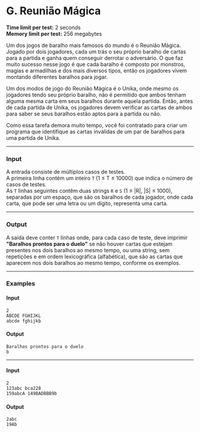 # G. Reunião Mágica

**Time limit per test:** 2 seconds  
**Memory limit per test:** 256 megabytes  

Um dos jogos de baralho mais famosos do mundo é o Reunião Mágica. Jogado por dois jogadores, cada um trás o seu próprio baralho de cartas para a partida e ganha quem conseguir derrotar o adversário. O que faz muito sucesso nesse jogo é que cada baralho é composto por monstros, magias e armadilhas e dos mais diversos tipos, então os jogadores vivem montando diferentes baralhos para jogar.  

Um dos modos de jogo do Reunião Mágica é o Unika, onde mesmo os jogadores tendo seu próprio baralho, não é permitido que ambos tenham alguma mesma carta em seus baralhos durante aquela partida. Então, antes de cada partida de Unika, os jogadores devem verificar as cartas de ambos para saber se seus baralhos estão aptos para a partida ou não.  

Como essa tarefa demora muito tempo, você foi contratado para criar um programa que identifique as cartas inválidas de um par de baralhos para uma partida de Unika.

---

### **Input**
A entrada consiste de múltiplos casos de testes.  
A primeira linha contém um inteiro `T` (1 ≤ T ≤ 10000) que indica o número de casos de testes.  
As `T` linhas seguintes contêm duas strings `R` e `S` (1 ≤ |R|, |S| ≤ 1000), separadas por um espaço, que são os baralhos de cada jogador, onde cada carta, que pode ser uma letra ou um dígito, representa uma carta.

---

### **Output**
A saída deve conter `T` linhas onde, para cada caso de teste, deve imprimir **"Baralhos prontos para o duelo"** se não houver cartas que estejam presentes nos dois baralhos ao mesmo tempo, ou uma string, sem repetições e em ordem lexicográfica (alfabética), que são as cartas que aparecem nos dois baralhos ao mesmo tempo, conforme os exemplos.

---

### **Examples**

#### **Input**
```
2
ABCDE FGHIJKL
abcde fghijkb
```

#### **Output**
```
Baralhos prontos para o duelo
b
```

---

#### **Input**
```
2
123abc bca228
159abcA 149BADBBB9b
```

#### **Output**
```
2abc
19Ab
```